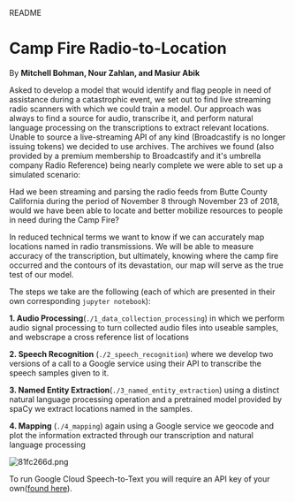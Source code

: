 README          

# Camp Fire Radio-to-Location

By **Mitchell Bohman, Nour Zahlan, and Masiur Abik**

Asked to develop a model that would identify and flag people in need of assistance during a catastrophic event, we set out to find live streaming radio scanners with which we could train a model. Our approach was always to find a source for audio, transcribe it, and perform natural language processing on the transcriptions to extract relevant locations. Unable to source a live-streaming API of any kind (Broadcastify is no longer issuing tokens) we decided to use archives. The archives we found (also provided by a premium membership to Broadcastify and it's umbrella company Radio Reference) being nearly complete we were able to set up a simulated scenario: 

Had we been streaming and parsing the radio feeds from Butte County California during the period of November 8 through November 23 of 2018, would we have been able to locate and better mobilize resources to people in need during the Camp Fire?

In reduced technical terms we want to know if we can accurately map locations named in radio transmissions. We will be able to measure accuracy of the transcription, but ultimately, knowing where the camp fire occurred and the contours of its devastation, our map will serve as the true test of our model. 

The steps we take are the following (each of which are presented in their own corresponding `jupyter notebook`):

**1. Audio Processing**(`./1_data_collection_processing`) in which we perform audio signal processing to turn collected audio files into useable samples, and webscrape a cross reference list of locations

**2. Speech Recognition** (`./2_speech_recognition`) where we develop two versions of a call to a Google service using their API to transcribe the speech samples given to it.

**3. Named Entity Extraction**(`./3_named_entity_extraction`) using a distinct natural language processing operation and a pretrained model provided by spaCy we extract locations named in the samples.  

**4. Mapping** (`./4_mapping`) again using a Google service we geocode and plot the information extracted  through our transcription and natural language processing

![81fc266d.png](./assets/81fc266d.png)

To run Google Cloud Speech-to-Text you will require an API key of your own([found here](https://developers.google.com/maps/documentation/geocoding/get-api-key)).
